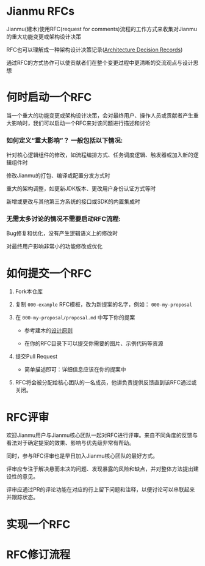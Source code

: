 
# Jianmu RFCs

Jianmu(建木)使用RFC(request for comments)流程的工作方式来收集对Jianmu的重大功能变更或架构设计决策

RFC也可以理解成一种架构设计决策记录([Architecture Decision Records](https://cognitect.com/blog/2011/11/15/documenting-architecture-decisions))

通过RFC的方式协作可以使贡献者们在整个变更过程中更清晰的交流观点与设计思想

# 何时启动一个RFC

当一个重大的功能变更或架构设计决策，会对最终用户、操作人员或贡献者产生重大影响时，我们可以启动一个RFC来对该问题进行描述和讨论

### 如何定义“重大影响”？ 一般包括以下情况:

针对核心逻辑组件的修改，如流程编排方式、任务调度逻辑、触发器或加入新的逻辑组件时

修改Jianmu的打包、编译或配置分发方式时

重大的架构调整，如更新JDK版本、更改用户身份认证方式等时

新增或更改与其他第三方系统的接口或SDK的内置集成时

### 无需太多讨论的情况不需要启动RFC流程:

Bug修复和优化，没有产生逻辑语义上的修改时

对最终用户影响非常小的功能修改或优化


# 如何提交一个RFC

1. Fork本仓库

1. 复制 `000-example` RFC模板，改为新提案的名字，例如： `000-my-proposal`

1. 在 `000-my-proposal/proposal.md` 中写下你的提案

   *  参考建木的[设计原则](DESIGN_PRINCIPLES.md)

   *  在你的RFC目录下可以提交你需要的图片、示例代码等资源

1. 提交Pull Request

   *  简单描述即可：详细信息应该在你的提案中

1. RFC将会被分配给核心团队的一名成员，他讲负责提供反馈直到该RFC通过或关闭。

# RFC评审

欢迎Jianmu用户与Jianmu核心团队一起对RFC进行评审。来自不同角度的反馈与看法对于确定提案的效果、影响与优先级非常有帮助。

同时，参与RFC评审也是早日加入Jianmu核心团队的最好方式。

评审应专注于解决悬而未决的问题、发现暴露的风险和缺点，并对整体方法提出建设性的意见。

评审应通过PR的评论功能在对应的行上留下问题和注释，以便讨论可以串联起来并跟踪状态。

# 实现一个RFC

# RFC修订流程
